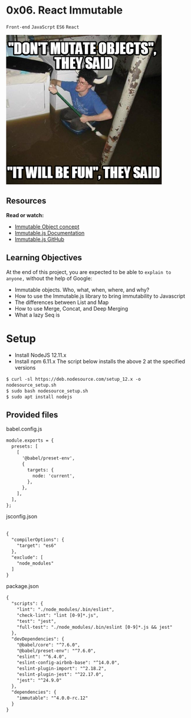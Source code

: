 # 0x06. React Immutable

`Front-end` `JavaScrpt` `ES6` `React`

![React-Immutable](image-react.png)

## Resources

**Read or watch:**
* [Immutable Object concept](https://en.wikipedia.org/wiki/Immutable_object)
* [Immutable.js Documentation](https://immutable-js.com/docs/v4.1.0)
* [Immutable.js GitHub](https://github.com/immutable-js/immutable-js)

## Learning Objectives
At the end of this project, you are expected to be able to `explain to anyone,` without the help of Google:

* Immutable objects. Who, what, when, where, and why?
* How to use the Immutable.js library to bring immutability to Javascript
* The differences between List and Map
* How to use Merge, Concat, and Deep Merging
* What a lazy Seq is

# Setup

* Install NodeJS 12.11.x
* Install npm 6.11.x
The script below installs the above 2 at the specified versions
```
$ curl -sl https://deb.nodesource.com/setup_12.x -o nodesource_setup.sh
$ sudo bash nodesource_setup.sh
$ sudo apt install nodejs
```
## Provided files
babel.config.js
```
module.exports = {
  presets: [
    [
      '@babel/preset-env',
      {
        targets: {
          node: 'current',
        },
      },
    ],
  ],
};
```
jsconfig.json
```

{
  "compilerOptions": {
    "target": "es6"
  },
  "exclude": [
    "node_modules"
  ]
}
```
package.json
```
{
  "scripts": {
    "lint": "./node_modules/.bin/eslint",
    "check-lint": "lint [0-9]*.js",
    "test": "jest",
    "full-test": "./node_modules/.bin/eslint [0-9]*.js && jest"
  },
  "devDependencies": {
    "@babel/core": "^7.6.0",
    "@babel/preset-env": "^7.6.0",
    "eslint": "^6.4.0",
    "eslint-config-airbnb-base": "^14.0.0",
    "eslint-plugin-import": "^2.18.2",
    "eslint-plugin-jest": "^22.17.0",
    "jest": "^24.9.0"
  },
  "dependencies": {
    "immutable": "^4.0.0-rc.12"
  }
}
```